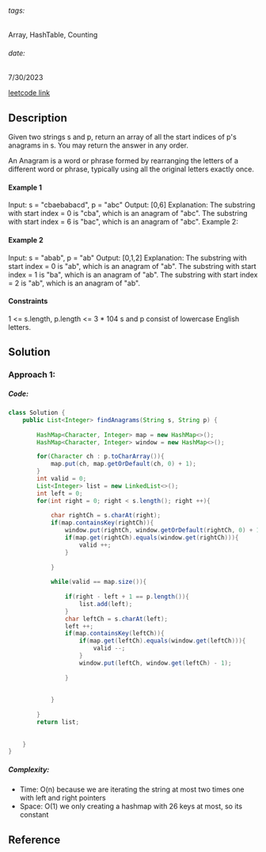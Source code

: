###### tags:

Array, HashTable, Counting

###### date: 

7/30/2023

[leetcode link](https://leetcode.com/problems/find-all-anagrams-in-a-string/)



## **Description**

Given two strings s and p, return an array of all the start indices of p's anagrams in s. You may return the answer in any order.

An Anagram is a word or phrase formed by rearranging the letters of a different word or phrase, typically using all the original letters exactly once.


#### Example 1


Input: s = "cbaebabacd", p = "abc"
Output: [0,6]
Explanation:
The substring with start index = 0 is "cba", which is an anagram of "abc".
The substring with start index = 6 is "bac", which is an anagram of "abc".
Example 2:
#### Example 2

Input: s = "abab", p = "ab"
Output: [0,1,2]
Explanation:
The substring with start index = 0 is "ab", which is an anagram of "ab".
The substring with start index = 1 is "ba", which is an anagram of "ab".
The substring with start index = 2 is "ab", which is an anagram of "ab".
 

#### Constraints


1 <= s.length, p.length <= 3 * 104
s and p consist of lowercase English letters.

## **Solution**



### Approach 1: 

##### Code:

```java
class Solution {
    public List<Integer> findAnagrams(String s, String p) {
        
        HashMap<Character, Integer> map = new HashMap<>();
        HashMap<Character, Integer> window = new HashMap<>();

        for(Character ch : p.toCharArray()){
            map.put(ch, map.getOrDefault(ch, 0) + 1);
        }
        int valid = 0; 
        List<Integer> list = new LinkedList<>();
        int left = 0; 
        for(int right = 0; right < s.length(); right ++){
            
            char rightCh = s.charAt(right);
            if(map.containsKey(rightCh)){
                window.put(rightCh, window.getOrDefault(rightCh, 0) + 1);
                if(map.get(rightCh).equals(window.get(rightCh))){
                    valid ++; 
                }
                
            }
                   
            while(valid == map.size()){
                
                if(right - left + 1 == p.length()){
                    list.add(left);
                }
                char leftCh = s.charAt(left);
                left ++;
                if(map.containsKey(leftCh)){
                    if(map.get(leftCh).equals(window.get(leftCh))){
                        valid --;
                    }
                    window.put(leftCh, window.get(leftCh) - 1);
                    
                }
                
                
            }
                   
        }
        return list;           
        
        
    }
}
```

##### Complexity:
- Time: O(n) because we are iterating the string at most two times one with left and right pointers
- Space: O(1) we only creating a hashmap with 26 keys at most, so its constant 

## **Reference**